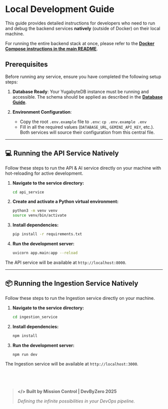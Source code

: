 # Local Development Guide

This guide provides detailed instructions for developers who need to run and debug the backend services **natively** (outside of Docker) on their local machine.

For running the entire backend stack at once, please refer to the **[Docker Compose instructions in the main README](../../README.md#-running-the-entire-backend-with-docker)**.

## Prerequisites

Before running any service, ensure you have completed the following setup steps:

1.  **Database Ready**: Your YugabyteDB instance must be running and accessible. The schema should be applied as described in the **[Database Guide](./database.md)**.

2.  **Environment Configuration**:
    - Copy the root `.env.example` file to `.env`: `cp .env.example .env`
    - Fill in all the required values (`DATABASE_URL`, `GEMINI_API_KEY`, etc.). Both services will source their configuration from this central file.

---

## 💻 Running the API Service Natively

Follow these steps to run the API & AI service directly on your machine with hot-reloading for active development.

1.  **Navigate to the service directory:**
    ```bash
    cd api_service
    ```
2.  **Create and activate a Python virtual environment:**
    ```bash
    python3 -m venv venv
    source venv/bin/activate
    ```
3.  **Install dependencies:**
    ```bash
    pip install -r requirements.txt
    ```
4.  **Run the development server:**
    ```bash
    uvicorn app.main:app --reload
    ```
The API service will be available at `http://localhost:8000`.

---

## 📦 Running the Ingestion Service Natively

Follow these steps to run the Ingestion service directly on your machine.

1.  **Navigate to the service directory:**
    ```bash
    cd ingestion_service
    ```
2.  **Install dependencies:**
    ```bash
    npm install
    ```
3.  **Run the development server:**
    ```bash
    npm run dev
    ```
The Ingestion service will be available at `http://localhost:3000`.

</br>

> #
>
> **</> Built by Mission Control | DevByZero 2025**
>
> *Defining the infinite possibilities in your DevOps pipeline.*
> ##